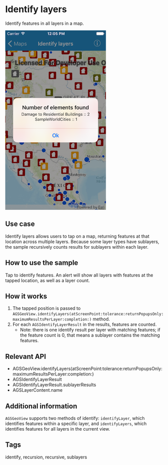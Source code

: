 # Identify layers

Identify features in all layers in a map.

![Image of identify layers](identify-layers.png)

## Use case

Identify layers allows users to tap on a map, returning features at that location across multiple layers. Because some layer types have sublayers, the sample recursively counts results for sublayers within each layer.

## How to use the sample

Tap to identify features. An alert will show all layers with features at the tapped location, as well as a layer count.

## How it works

1. The tapped position is passed to `AGSGeoView.identifyLayers(atScreenPoint:tolerance:returnPopupsOnly:maximumResultsPerLayer:completion:)` method.
2. For each `AGSIdentifyLayerResult` in the results, features are counted. 
    * Note: there is one identify result per layer with matching features; if the feature count is 0, that means a sublayer contains the matching features.

## Relevant API

* AGSGeoView.identifyLayers(atScreenPoint:tolerance:returnPopupsOnly:maximumResultsPerLayer:completion:)
* AGSIdentifyLayerResult
* AGSIdentifyLayerResult.sublayerResults
* AGSLayerContent.name

## Additional information

`AGSGeoView` supports two methods of identify: `identifyLayer`, which identifies features within a specific layer, and `identifyLayers`, which identifies features for all layers in the current view.

## Tags

identify, recursion, recursive, sublayers
